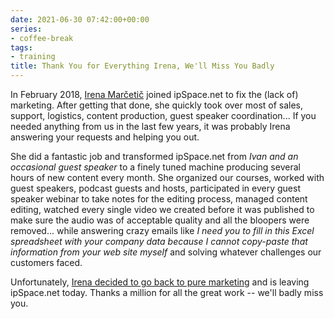 ```yaml
---
date: 2021-06-30 07:42:00+00:00
series:
- coffee-break
tags:
- training
title: Thank You for Everything Irena, We'll Miss You Badly
---
```

In February 2018, [Irena Marčetič](https://www.linkedin.com/in/irenamarcetic/) joined ipSpace.net to fix the (lack of) marketing. After getting that done, she quickly took over most of sales, support, logistics, content production, guest speaker coordination... If you needed anything from us in the last few years, it was probably Irena answering your requests and helping you out.

She did a fantastic job and transformed ipSpace.net from _Ivan and an occasional guest speaker_ to a finely tuned machine producing several hours of new content every month. She organized our courses, worked with guest speakers, podcast guests and hosts, participated in every guest speaker webinar to take notes for the editing process, managed content editing, watched every single video we created before it was published to make sure the audio was of acceptable quality and all the bloopers were removed... while answering crazy emails like _I need you to fill in this Excel spreadsheet with your company data because I cannot copy-paste that information from your web site myself_ and solving whatever challenges our customers faced.

Unfortunately, [Irena decided to go back to pure marketing](/2021/01/planning-coffee-break.html) and is leaving ipSpace.net today. Thanks a million for all the great work -- we'll badly miss you.
